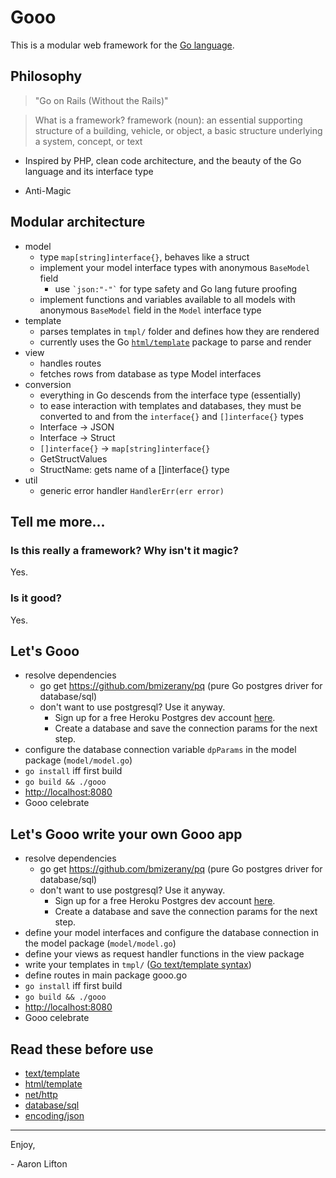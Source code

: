# Gooo

This is a modular web framework for the [Go language](http://www.golang.org).



## Philosophy
> "Go on Rails (Without the Rails)"

> What is a framework? framework (noun): an essential supporting structure of a building, vehicle, or object, a basic structure underlying a system, concept, or text

* Inspired by PHP, clean code architecture, and the beauty of the Go language and its interface type

* Anti-Magic

## Modular architecture
* model
  * type `map[string]interface{}`, behaves like a struct
  * implement your model interface types with anonymous `BaseModel` field
    * use `` `json:"-"` `` for type safety and Go lang future proofing
  * implement functions and variables available to all models with anonymous `BaseModel` field in the `Model` interface type
* template
  * parses templates in `tmpl/` folder and defines how they are rendered
  * currently uses the Go [`html/template`](http://golang.org/pkg/html/template/) package to parse and render
* view
  * handles routes
  * fetches rows from database as type Model interfaces
* conversion
  * everything in Go descends from the interface type (essentially)
  * to ease interaction with templates and databases, they must be converted
    to and from the `interface{}` and `[]interface{}` types
  * Interface -> JSON
  * Interface -> Struct
  * `[]interface{}` -> `map[string]interface{}`
  * GetStructValues
  * StructName: gets name of a []interface{} type
* util
  * generic error handler `HandlerErr(err error)`

## Tell me more...
### Is this really a framework? Why isn't it magic?
Yes.

### Is it good?
Yes.

## Let's Gooo
* resolve dependencies
  * go get https://github.com/bmizerany/pq (pure Go postgres driver for database/sql)
  * don't want to use postgresql? Use it anyway.
    * Sign up for a free Heroku Postgres dev account [here](https://postgres.heroku.com/).
    * Create a database and save the connection params for the next step.
* configure the database connection variable `dpParams` in the model package (`model/model.go`)
* `go install` iff first build
* `go build && ./gooo`
* [http://localhost:8080](http://localhost:8080)
* Gooo celebrate

## Let's Gooo write your own Gooo app
* resolve dependencies
  * go get https://github.com/bmizerany/pq (pure Go postgres driver for database/sql)
  * don't want to use postgresql? Use it anyway.
    * Sign up for a free Heroku Postgres dev account [here](https://postgres.heroku.com/).
    * Create a database and save the connection params for the next step.
* define your model interfaces and configure the database connection in the model package (`model/model.go`)
* define your views as request handler functions in the view package
* write your templates in `tmpl/` ([Go text/template syntax](http://golang.org/pkg/text/template/))
* define routes in main package gooo.go
* `go install` iff first build
* `go build && ./gooo`
* [http://localhost:8080](http://localhost:8080)
* Gooo celebrate

## Read these before use
* [text/template](http://golang.org/pkg/text/template/)
* [html/template](http://golang.org/pkg/html/template/)
* [net/http](http://golang.org/pkg/net/http/)
* [database/sql](http://golang.org/pkg/database/sql/)
* [encoding/json](http://golang.org/pkg/encoding/json/)

- - -

Enjoy,

  \- Aaron Lifton